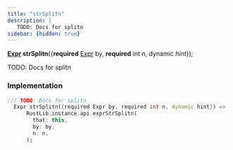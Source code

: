 ```yaml
---
title: "strSplitn"
description: |
   TODO: Docs for splitn
sidebar: {hidden: true}
---
```

<span class="dart-code"><strong>[Expr] strSplitn</strong>({<span class="nobr"><strong>required</strong> [Expr] by</span>, <span class="nobr"><strong>required</strong> int n</span>, <span class="nobr">dynamic <i>hint</i></span>});</span>

 TODO: Docs for splitn
### Implementation
```dart
/// TODO: Docs for splitn
  Expr strSplitn({required Expr by, required int n, dynamic hint}) =>
      RustLib.instance.api.exprStrSplitn(
        that: this,
        by: by,
        n: n,
      );
```

[Expr]: /reference/classes/expr
[dynamic]: #